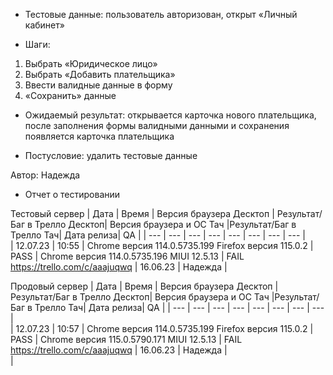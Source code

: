 * Тестовые данные: пользователь авторизован, открыт «Личный кабинет»

* Шаги:
1.	Выбрать «Юридическое лицо»
2.	Выбрать «Добавить плательщика»
3.	Ввести валидные данные в форму
4.	«Сохранить» данные

* Ожидаемый результат: открывается карточка нового плательщика, после заполнения формы валидными данными и сохранения появляется карточка плательщика

* Постусловие: удалить тестовые данные

Автор: Надежда

* Отчет о тестировании
  
Тестовый сервер
| Дата | Время | Версия браузера Десктоп | Результат/Баг в Трелло Десктоп|  Версия браузера и ОС Тач |Результат/Баг в Трелло Тач| Дата релиза| QA  |
| --- | --- | --- | --- |  --- | --- | --- | --- |   
| 12.07.23 | 10:55 | Chrome версия 114.0.5735.199 Firefox версия 115.0.2 | PASS | Chrome версия 114.0.5735.196 MIUI 12.5.13 | FAIL https://trello.com/c/aaajuqwq | 16.06.23 | Надежда |  

Продовый сервер
| Дата | Время | Версия браузера Десктоп | Результат/Баг в Трелло Десктоп|  Версия браузера и ОС Тач |Результат/Баг в Трелло Тач| Дата релиза| QA |
| --- | --- | --- | --- |  --- | --- | --- | --- |   
| 12.07.23 | 10:57 | Chrome версия 114.0.5735.199 Firefox версия 115.0.2 | PASS | Chrome версия 115.0.5790.171 MIUI 12.5.13 | FAIL https://trello.com/c/aaajuqwq | 16.06.23 | Надежда |  
|
